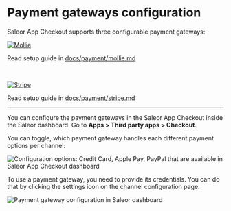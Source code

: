 # Payment gateways configuration

Saleor App Checkout supports three configurable payment gateways:

<a href="https://www.mollie.com/en">
  <picture>
    <source media="(prefers-color-scheme: dark)" srcset="../logos/mollie_light.svg">
    <source media="(prefers-color-scheme: light)" srcset="../logos/mollie_dark.svg">
    <img alt="Mollie" src="../logos/mollie_dark.svg">
  </picture>
</a>

Read setup guide in [docs/payment/mollie.md](../payment/mollie.md)

<br>

[![Stripe](./../logos/stripe_blurple.svg)](https://stripe.com/)

Read setup guide in [docs/payment/stripe.md](../payment/stripe.md)

---

You can configure the payment gateways in the Saleor App Checkout inside the Saleor dashboard.
Go to **Apps > Third party apps > Checkout**.

You can toggle, which payment gateway handles each different payment options per channel:

![Configuration options: Credit Card, Apple Pay, PayPal that are available in Saleor App Checkout dashboard](../screenshots/config-dashboard-1.png)

To use a payment gateway, you need to provide its credentials. You can do that by clicking the settings icon on the channel configuration page.

![Payment gateway configuration in Saleor dashboard](../screenshots/config-dashboard-2.png)
